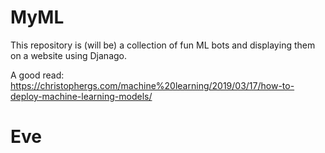 # MyML
This repository is (will be) a collection of fun ML bots and displaying them on a website using Djanago.

A good read: https://christophergs.com/machine%20learning/2019/03/17/how-to-deploy-machine-learning-models/
# Eve
